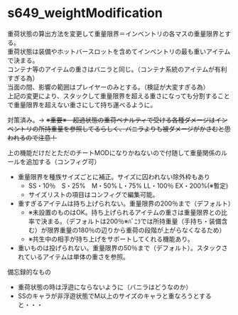 # s649_weightModification
重荷状態の算出方法を変更して重量限界＝インベントリの各マスの重量限界とする。  
重荷状態は装備やホットバースロットを含めてインベントリの最も重いアイテムで決まる。  
コンテナ等のアイテムの重さはバニラと同じ。（コンテナ系統のアイテムが有利すぎる為）  
当面の間、影響の範囲はプレイヤーのみとする。（検証が大変すぎる為）  
上記の変更により、スタックして重量限界を超える重さになっても分割することで重量限界を超えない重さにして持ち運べるように。  

対策済み。→ ~~※重要※　超過状態の重荷ペナルティで受ける各種ダメージはインベントリの所持重量を参照してるらしく、バニラよりも被ダメージがかさむと思われるので注意！~~
 
上の機能だけだとただのチートMODになりかねないので付随して重量関係のルールを追加する（コンフィグ可）  
- 重量限界を種族サイズごとに補正。サイズに囚われない除外枠もあり 
	- SS・10％　S・25%　M・50%  L・75%  LL・100％ EX・200%(※暫定)
	- サイズリストの項目はコンフィグで編集可能。  
- 重すぎるアイテムは持ち上げられない。重量限界の200％まで（デフォルト）  
  	- ※未設置のものはOK。持ち上げられるアイテムの重さは重量限界との比率で決まる。（デフォルトは200％※ﾊﾞﾆﾗでは所持重量（手持ち・装備含む）が限界重量の180％の辺りから重荷の段階が上がらなくなるため）    
	- ※共生中の相手が持ち上げをサポートしてくれる機能あり。  
- 重いものは投げられない。重量限界の50％まで（デフォルト）。スタックされているアイテムは単体の重さを参照。  

備忘録的なもの  
- 重荷状態の時は浮遊にならないように（バニラはどうなのか）  
- SSのキャラが非浮遊状態でM以上のサイズのキャラと重なろうとすると・・・
  
